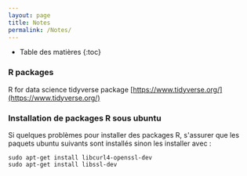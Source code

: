 ```yaml
---
layout: page
title: Notes
permalink: /Notes/
---
```



<!-- Pour générer automatiquement la table of content il faut obligatoirement les deux lignes suivantes : -->

- Table des matières
{:toc}

### R packages

R for data science tidyverse package [https://www.tidyverse.org/](https://www.tidyverse.org/)

### Installation de packages R sous ubuntu

Si quelques problèmes pour installer des packages R, s'assurer que les paquets ubuntu suivants sont installés sinon les installer avec :

```console
sudo apt-get install libcurl4-openssl-dev
sudo apt-get install libssl-dev
```
